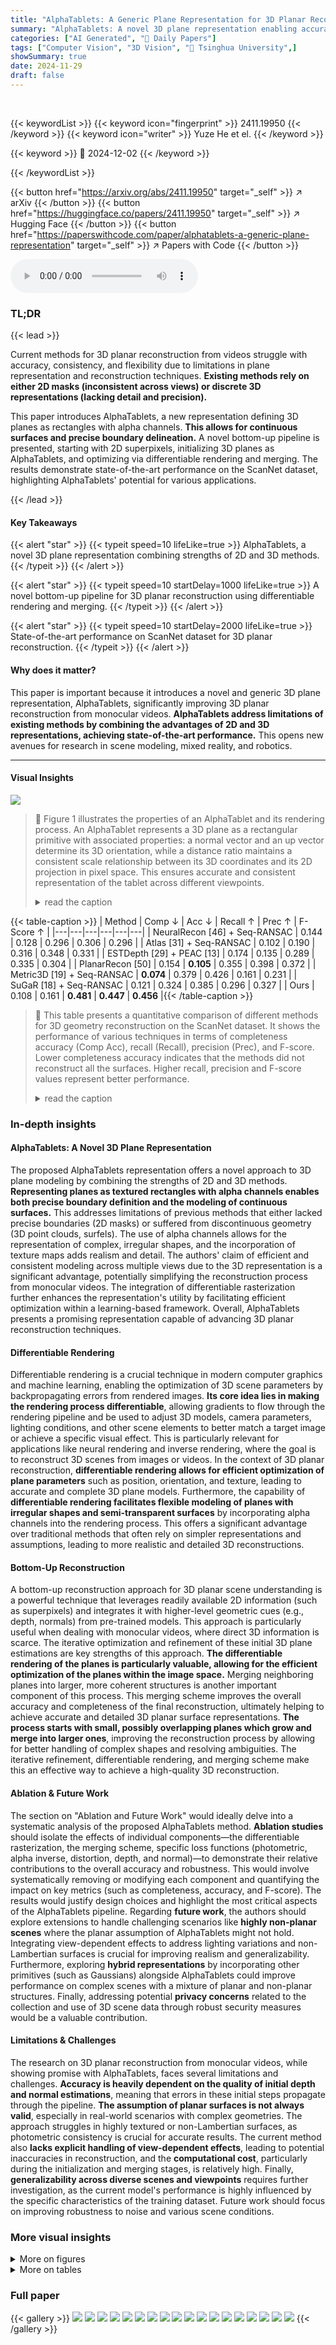 ```yaml
---
title: "AlphaTablets: A Generic Plane Representation for 3D Planar Reconstruction from Monocular Videos"
summary: "AlphaTablets: A novel 3D plane representation enabling accurate, consistent, and flexible 3D planar reconstruction from monocular videos, achieving state-of-the-art results."
categories: ["AI Generated", "🤗 Daily Papers"]
tags: ["Computer Vision", "3D Vision", "🏢 Tsinghua University",]
showSummary: true
date: 2024-11-29
draft: false
---
```


<br>

{{< keywordList >}}
{{< keyword icon="fingerprint" >}} 2411.19950 {{< /keyword >}}
{{< keyword icon="writer" >}} Yuze He et el. {{< /keyword >}}
 
{{< keyword >}} 🤗 2024-12-02 {{< /keyword >}}
 
{{< /keywordList >}}

{{< button href="https://arxiv.org/abs/2411.19950" target="_self" >}}
↗ arXiv
{{< /button >}}
{{< button href="https://huggingface.co/papers/2411.19950" target="_self" >}}
↗ Hugging Face
{{< /button >}}
{{< button href="https://paperswithcode.com/paper/alphatablets-a-generic-plane-representation" target="_self" >}}
↗ Papers with Code
{{< /button >}}



<audio controls>
    <source src="https://ai-paper-reviewer.com/2411.19950/podcast.wav" type="audio/wav">
    Your browser does not support the audio element.
</audio>


### TL;DR


{{< lead >}}

Current methods for 3D planar reconstruction from videos struggle with accuracy, consistency, and flexibility due to limitations in plane representation and reconstruction techniques.  **Existing methods rely on either 2D masks (inconsistent across views) or discrete 3D representations (lacking detail and precision).**



This paper introduces AlphaTablets, a new representation defining 3D planes as rectangles with alpha channels.  **This allows for continuous surfaces and precise boundary delineation.**  A novel bottom-up pipeline is presented, starting with 2D superpixels, initializing 3D planes as AlphaTablets, and optimizing via differentiable rendering and merging. The results demonstrate state-of-the-art performance on the ScanNet dataset, highlighting AlphaTablets' potential for various applications.

{{< /lead >}}


#### Key Takeaways

{{< alert "star" >}}
{{< typeit speed=10 lifeLike=true >}} AlphaTablets, a novel 3D plane representation combining strengths of 2D and 3D methods. {{< /typeit >}}
{{< /alert >}}

{{< alert "star" >}}
{{< typeit speed=10 startDelay=1000 lifeLike=true >}} A novel bottom-up pipeline for 3D planar reconstruction using differentiable rendering and merging. {{< /typeit >}}
{{< /alert >}}

{{< alert "star" >}}
{{< typeit speed=10 startDelay=2000 lifeLike=true >}} State-of-the-art performance on ScanNet dataset for 3D planar reconstruction. {{< /typeit >}}
{{< /alert >}}

#### Why does it matter?
This paper is important because it introduces a novel and generic 3D plane representation, AlphaTablets, significantly improving 3D planar reconstruction from monocular videos.  **AlphaTablets address limitations of existing methods by combining the advantages of 2D and 3D representations, achieving state-of-the-art performance.** This opens new avenues for research in scene modeling, mixed reality, and robotics.

------
#### Visual Insights



![](https://arxiv.org/html/2411.19950/x1.png)

> 🔼 Figure 1 illustrates the properties of an AlphaTablet and its rendering process.  An AlphaTablet represents a 3D plane as a rectangular primitive with associated properties: a normal vector and an up vector determine its 3D orientation, while a distance ratio maintains a consistent scale relationship between its 3D coordinates and its 2D projection in pixel space. This ensures accurate and consistent representation of the tablet across different viewpoints.
> <details>
> <summary>read the caption</summary>
> Figure 1: Illustration of tablet properties and rendering. Normal and up vector determines the rotation of a tablet in 3D space, while every tablet maintains a distance ratio between the coordinates of the 3D field and 2D-pixel space.
> </details>





{{< table-caption >}}
| Method | Comp ↓ | Acc ↓ | Recall ↑ | Prec ↑ | F-Score ↑ |
|---|---|---|---|---|---| 
| NeuralRecon [46] + Seq-RANSAC | 0.144 | 0.128 | 0.296 | 0.306 | 0.296 |
| Atlas [31] + Seq-RANSAC | 0.102 | 0.190 | 0.316 | 0.348 | 0.331 |
| ESTDepth [29] + PEAC [13] | 0.174 | 0.135 | 0.289 | 0.335 | 0.304 |
| PlanarRecon [50] | 0.154 | **0.105** | 0.355 | 0.398 | 0.372 |
| Metric3D [19] + Seq-RANSAC | **0.074** | 0.379 | 0.426 | 0.161 | 0.231 |
| SuGaR [18] + Seq-RANSAC | 0.121 | 0.324 | 0.385 | 0.296 | 0.327 |
| Ours | 0.108 | 0.161 | **0.481** | **0.447** | **0.456** |{{< /table-caption >}}

> 🔼 This table presents a quantitative comparison of different methods for 3D geometry reconstruction on the ScanNet dataset.  It shows the performance of various techniques in terms of completeness accuracy (Comp Acc), recall (Recall), precision (Prec), and F-score.  Lower completeness accuracy indicates that the methods did not reconstruct all the surfaces. Higher recall, precision and F-score values represent better performance.
> <details>
> <summary>read the caption</summary>
> Table 1: 3D geometry reconstruction results on ScanNet.
> </details>





### In-depth insights


#### AlphaTablets: A Novel 3D Plane Representation
The proposed AlphaTablets representation offers a novel approach to 3D plane modeling by combining the strengths of 2D and 3D methods.  **Representing planes as textured rectangles with alpha channels enables both precise boundary definition and the modeling of continuous surfaces.** This addresses limitations of previous methods that either lacked precise boundaries (2D masks) or suffered from discontinuous geometry (3D point clouds, surfels).  The use of alpha channels allows for the representation of complex, irregular shapes, and the incorporation of texture maps adds realism and detail. The authors' claim of efficient and consistent modeling across multiple views due to the 3D representation is a significant advantage, potentially simplifying the reconstruction process from monocular videos. The integration of differentiable rasterization further enhances the representation's utility by facilitating efficient optimization within a learning-based framework. Overall, AlphaTablets presents a promising representation capable of advancing 3D planar reconstruction techniques.

#### Differentiable Rendering
Differentiable rendering is a crucial technique in modern computer graphics and machine learning, enabling the optimization of 3D scene parameters by backpropagating errors from rendered images.  **Its core idea lies in making the rendering process differentiable**, allowing gradients to flow through the rendering pipeline and be used to adjust 3D models, camera parameters, lighting conditions, and other scene elements to better match a target image or achieve a specific visual effect. This is particularly relevant for applications like neural rendering and inverse rendering, where the goal is to reconstruct 3D scenes from images or videos.  In the context of 3D planar reconstruction, **differentiable rendering allows for efficient optimization of plane parameters** such as position, orientation, and texture, leading to accurate and complete 3D plane models.  Furthermore, the capability of **differentiable rendering facilitates flexible modeling of planes with irregular shapes and semi-transparent surfaces**  by incorporating alpha channels into the rendering process. This offers a significant advantage over traditional methods that often rely on simpler representations and assumptions, leading to more realistic and detailed 3D reconstructions.

#### Bottom-Up Reconstruction
A bottom-up reconstruction approach for 3D planar scene understanding is a powerful technique that leverages readily available 2D information (such as superpixels) and integrates it with higher-level geometric cues (e.g., depth, normals) from pre-trained models. This approach is particularly useful when dealing with monocular videos, where direct 3D information is scarce. The iterative optimization and refinement of these initial 3D plane estimations are key strengths of this approach. **The differentiable rendering of the planes is particularly valuable, allowing for the efficient optimization of the planes within the image space.** Merging neighboring planes into larger, more coherent structures is another important component of this process. This merging scheme improves the overall accuracy and completeness of the final reconstruction, ultimately helping to achieve accurate and detailed 3D planar surface representations.  **The process starts with small, possibly overlapping planes which grow and merge into larger ones**, improving the reconstruction process by allowing for better handling of complex shapes and resolving ambiguities. The iterative refinement, differentiable rendering, and merging scheme make this an effective way to achieve a high-quality 3D reconstruction.

#### Ablation & Future Work
The section on "Ablation and Future Work" would ideally delve into a systematic analysis of the proposed AlphaTablets method.  **Ablation studies** should isolate the effects of individual components—the differentiable rasterization, the merging scheme, specific loss functions (photometric, alpha inverse, distortion, depth, and normal)—to demonstrate their relative contributions to the overall accuracy and robustness.  This would involve systematically removing or modifying each component and quantifying the impact on key metrics (such as completeness, accuracy, and F-score).  The results would justify design choices and highlight the most critical aspects of the AlphaTablets pipeline.  Regarding **future work**,  the authors should explore extensions to handle challenging scenarios like **highly non-planar scenes** where the planar assumption of AlphaTablets might not hold.  Integrating view-dependent effects to address lighting variations and non-Lambertian surfaces is crucial for improving realism and generalizability.  Furthermore, exploring **hybrid representations** by incorporating other primitives (such as Gaussians) alongside AlphaTablets could improve performance on complex scenes with a mixture of planar and non-planar structures.  Finally, addressing potential **privacy concerns** related to the collection and use of 3D scene data through robust security measures would be a valuable contribution.

#### Limitations & Challenges
The research on 3D planar reconstruction from monocular videos, while showing promise with AlphaTablets, faces several limitations and challenges.  **Accuracy is heavily dependent on the quality of initial depth and normal estimations**, meaning that errors in these initial steps propagate through the pipeline.  **The assumption of planar surfaces is not always valid**, especially in real-world scenarios with complex geometries. The approach struggles in highly textured or non-Lambertian surfaces, as photometric consistency is crucial for accurate results. The current method also **lacks explicit handling of view-dependent effects**, leading to potential inaccuracies in reconstruction, and the **computational cost**, particularly during the initialization and merging stages, is relatively high.   Finally, **generalizability across diverse scenes and viewpoints** requires further investigation, as the current model's performance is highly influenced by the specific characteristics of the training dataset. Future work should focus on improving robustness to noise and various scene conditions.


### More visual insights

<details>
<summary>More on figures
</summary>


![](https://arxiv.org/html/2411.19950/x2.png)

> 🔼 This figure illustrates the pipeline for 3D planar reconstruction using AlphaTablets.  Starting with a monocular video, the process begins by initializing AlphaTablets using pre-trained models for superpixel segmentation, depth estimation, and surface normal estimation. These initial AlphaTablets are then iteratively refined. First, an optimization step adjusts their geometry and texture using photometric guidance (comparing rendered images to actual video frames). Second, a merging scheme combines neighboring AlphaTablets to create larger, more coherent planar structures. This iterative optimization and merging process continues until accurate and complete 3D planar reconstructions are achieved.
> <details>
> <summary>read the caption</summary>
> Figure 2: Pipeline of our proposed 3D planar reconstruction. Given a monocular video as input, we first initialize AlphaTablets using off-the-shelf superpixel, depth, and normal estimation models. The 3D AlphaTablets are then optimized through photometric guidance, followed by the merging scheme. This iterative process of optimization and merging refines the 3D AlphaTablets, resulting in accurate and complete 3D planar reconstruction.
> </details>



![](https://arxiv.org/html/2411.19950/x3.png)

> 🔼 This figure displays a qualitative comparison of 3D plane reconstruction results on the ScanNet dataset.  Several methods are shown: Metric3D + Seq-RANSAC, SuGaR + Seq-RANSAC, PlanarRecon, and the proposed 'Ours' method. For each method, the reconstructed 3D planes are visualized alongside an error map to highlight discrepancies from the ground truth.  The 'high' and 'low' labels refer to the error level, indicating the accuracy of the reconstruction.  The image is best viewed at a zoomed-in scale to better appreciate the details of the reconstruction and error maps.
> <details>
> <summary>read the caption</summary>
> Figure 3: Qualitative results on ScanNet. Error maps are included. Better viewed when zoomed in.
> </details>



![](https://arxiv.org/html/2411.19950/x4.png)

> 🔼 This figure shows qualitative results comparing the proposed AlphaTablets method to other state-of-the-art methods on two benchmark datasets: TUM-RGBD and Replica.  The visualizations showcase the reconstructed 3D planar surfaces.  This allows for a visual comparison of accuracy and completeness of plane reconstruction in different scene types and complexities. The results demonstrate the generalization capability of AlphaTablets across various datasets.
> <details>
> <summary>read the caption</summary>
> Figure 4: Qualitative results on TUM-RGBD and Replica datasets.
> </details>



![](https://arxiv.org/html/2411.19950/x5.png)

> 🔼 This figure shows examples of 3D scene editing using the AlphaTablets method.  The original scene is shown, followed by the results of editing using AlphaTablets. The editing examples include changing textures, colors, and applying various visual effects. This demonstrates the flexibility and precision of the AlphaTablets method for manipulating 3D scenes.
> <details>
> <summary>read the caption</summary>
> Figure 5: 3D scene editing examples of our method.
> </details>



![](https://arxiv.org/html/2411.19950/x6.png)

> 🔼 This figure shows a qualitative comparison of two different initialization methods for the SuGaR (Surface-Aligned Gaussian Splatting) algorithm used in 3D plane reconstruction.  It visually compares the results obtained using COLMAP initialization versus Metric3D initialization. The comparison highlights the impact of the chosen initialization method on the final quality and accuracy of the 3D plane reconstruction generated by the SuGaR method.
> <details>
> <summary>read the caption</summary>
> Figure 6: Qualitative Comparison of Initialization Methods for SuGaR.
> </details>



![](https://arxiv.org/html/2411.19950/x7.png)

> 🔼 Figure 7 demonstrates a crucial limitation in the ScanNet dataset's ground truth data for evaluating 3D planar reconstruction. The ground truth labels only cover a limited portion of the scene within the camera's view, neglecting significant portions of the scene.  The red regions in the figure highlight these areas not included in the ground truth data but present in the scene, showcasing the dataset's insufficient coverage of 3D planes.  These discrepancies reduce the accuracy of the quantitative evaluation metrics, but do not reflect a shortcoming of the 3D plane reconstruction itself, as the model is still accurately reconstructing areas outside the ground truth scope.
> <details>
> <summary>read the caption</summary>
> Figure 7: Demonstration of Insufficient Coverage of 3D Ground-Truth Labels: The 3D ground truth labels only partially cover the range within the camera’s view. Most of the red regions in the figure highlight this issue. While these uncovered areas reduce accuracy, they should not be considered a negative outcome.
> </details>



![](https://arxiv.org/html/2411.19950/extracted/6031766/figures/images/wildmore.png)

> 🔼 This figure shows a graph illustrating the evolution of the number of AlphaTablets during the training process. It starts with a large number of tablets in the initialization stage, which gradually decreases as the tablets merge during optimization.  The x-axis represents the training stage, and the y-axis represents the number of tablets on a logarithmic scale. The graph shows how the number of tablets decreases over several training stages, finally converging to a smaller number of larger, more coherent tablets representing the final 3D planar reconstruction.
> <details>
> <summary>read the caption</summary>
> Figure 8: Visualization of Tablet Count Evolution.
> </details>



</details>




<details>
<summary>More on tables
</summary>


{{< table-caption >}}
| Method | VOI ↓ | RI ↑ | SC ↑ |
|---|---|---|---|
| NeuralRecon [46] + Seq-RANSAC | 8.087 | 0.828 | 0.066 |
| Atlas [31] + Seq-RANSAC | 8.485 | 0.838 | 0.057 |
| ESTDepth [29] + PEAC [13] | 4.470 | 0.877 | 0.163 |
| PlanarRecon [50] | 3.622 | 0.897 | 0.248 |
| Metric3D [19] + Seq-RANSAC | 4.648 | 0.862 | 0.209 |
| SuGaR [18] + Seq-RANSAC | 5.558 | 0.775 | 0.082 |
| Ours | **3.468** | **0.928** | **0.273** |{{< /table-caption >}}
> 🔼 This table presents a quantitative comparison of different methods for 3D plane segmentation on the ScanNet dataset.  It shows the performance of various approaches in terms of three metrics: Variation of Information (VOI), Rand Index (RI), and Segmentation Covering (SC). Lower VOI indicates better segmentation quality, while higher RI and SC values represent better agreement with the ground truth. The table allows for a direct comparison of the proposed method's performance against several baselines.
> <details>
> <summary>read the caption</summary>
> Table 2: 3D plane segmentation results on ScanNet.
> </details>

{{< table-caption >}}
| TUM Dataset | TUM Dataset | Replica Dataset | Replica Dataset |
|---|---|---|---|
| ![Refer to caption](https://arxiv.org/html/2411.19950/figures/images/snapshot01.png) | ![Refer to caption](https://arxiv.org/html/2411.19950/figures/images/tum02.png) | ![Refer to caption](https://arxiv.org/html/2411.19950/figures/images/snapshot04.png) | ![Refer to caption](https://arxiv.org/html/2411.19950/figures/images/snapshot06.png) |{{< /table-caption >}}
> 🔼 This table presents the results of ablation studies conducted to evaluate the impact of different components on the overall performance of the proposed 3D planar reconstruction method.  The ablation studies systematically remove or modify individual components, such as loss functions (photometric loss, alpha inverse loss, tablet distortion loss, normal loss, and depth loss) and processing steps (anti-aliasing and tablet merging), to assess their individual contributions to the final accuracy of plane detection and reconstruction.  The metrics used to evaluate performance are F-score, Variation of Information (VOI), Rand Index (RI), and Segmentation Covering (SC). AlphaInv in the caption refers to alpha inverse loss.
> <details>
> <summary>read the caption</summary>
> Table 3: Ablation studies. AlphaInv denotes the alpha inverse loss.
> </details>

{{< table-caption >}}
| Method | F-score ↑ | VOI ↓ | RI ↑ | SC ↑ |
|---|---|---|---|---|
| Only Photometric and _AlphaInv_ loss | 0.240 | 4.096 | 0.936 | 0.191 |
| + Tablet Distortion loss | 0.271 | 3.741 | 0.937 | 0.253 |
| + Normal loss | 0.425 | 3.490 | **0.944** | 0.263 |
| + Depth loss | **0.456** | **3.466** | **0.944** | **0.284** |
| w/o tablet anti-aliasing | 0.415 | 3.545 | 0.937 | 0.280 |
| w/o tablet merge | 0.188 | 6.991 | 0.939 | 0.098 |
| Full | **0.456** | **3.466** | **0.944** | **0.284** |{{< /table-caption >}}
> 🔼 This table presents the ablation study results on the impact of different initial merge strategies on the overall performance of the 3D planar reconstruction pipeline. It compares the F-score, Variation of Information (VOI), Rand Index (RI), and Segmentation Covering (SC) metrics across four different scenarios: 1) without any initial merging, 2) with only in-training merging, 3) with only initial merging, and 4) using all merging schemes.  The results show the effect of the initial merging step on the accuracy and efficiency of 3D plane reconstruction.
> <details>
> <summary>read the caption</summary>
> Table 4: Ablation studies on initial merge.
> </details>

{{< table-caption >}}
| Original Scene | 3D Coherent Scene Editings |
|---|---|---|---|---|---| 
| [https://arxiv.org/html/2411.19950/1_0000.png](https://arxiv.org/html/2411.19950/1_0000.png) | [https://arxiv.org/html/2411.19950/1_0001.png](https://arxiv.org/html/2411.19950/1_0001.png) | [https://arxiv.org/html/2411.19950/1_0002.png](https://arxiv.org/html/2411.19950/1_0002.png) | [https://arxiv.org/html/2411.19950/1_0003.png](https://arxiv.org/html/2411.19950/1_0003.png) | [https://arxiv.org/html/2411.19950/1_0004.png](https://arxiv.org/html/2411.19950/1_0004.png) | [https://arxiv.org/html/2411.19950/1_0005.png](https://arxiv.org/html/2411.19950/1_0005.png) |
| [https://arxiv.org/html/2411.19950/2_0000.png](https://arxiv.org/html/2411.19950/2_0000.png) | [https://arxiv.org/html/2411.19950/2_0001.png](https://arxiv.org/html/2411.19950/2_0001.png) | [https://arxiv.org/html/2411.19950/2_0002.png](https://arxiv.org/html/2411.19950/2_0002.png) | [https://arxiv.org/html/2411.19950/2_0003.png](https://arxiv.org/html/2411.19950/2_0003.png) | [https://arxiv.org/html/2411.19950/2_0004.png](https://arxiv.org/html/2411.19950/2_0004.png) | [https://arxiv.org/html/2411.19950/2_0005.png](https://arxiv.org/html/2411.19950/2_0005.png) |{{< /table-caption >}}
> 🔼 This table presents the ablation study results comparing the performance of the SuGaR method using different initialization strategies.  Specifically, it shows the impact of using COLMAP initialization versus Metric3D initialization on the final F-score, Variation of Information (VOI), Rand Index (RI), and Segmentation Covering (SC) metrics.  This helps to understand how the choice of initialization method influences the overall accuracy and quality of the 3D plane reconstruction.
> <details>
> <summary>read the caption</summary>
> Table 5: Ablation studies on different initialization of SuGaR.
> </details>

{{< table-caption >}}
| Method | F-score ↑ | VOI ↓ | RI ↑ | SC ↑ |
|---|---|---|---|---|
| w/o in-training merge and init merge | 0.188 | 6.991 | 0.939 | 0.098 |
| w/o in-training merge | 0.438 | 5.171 | 0.941 | 0.138 |
| w/o init merge | 0.454 | 3.754 | **0.944** | 0.273 |
| w/ all merge schemes | **0.456** | **3.466** | **0.944** | **0.284** |{{< /table-caption >}}
> 🔼 This table details the time taken for each stage of the 3D planar reconstruction pipeline processing a single scene.  It breaks down the time spent on initialization (setting up texture and geometry), rendering (creating pseudo-meshes, rasterizing, compositing), loss calculation (computing various loss values), training (backpropagation), and merging (combining AlphaTablets).  This provides insight into the computational cost of each step in the pipeline.
> <details>
> <summary>read the caption</summary>
> Table 6: Breakdown of the time budget of a single scene.
> </details>

</details>




### Full paper

{{< gallery >}}
<img src="https://ai-paper-reviewer.com/2411.19950/1.png" class="grid-w50 md:grid-w33 xl:grid-w25" />
<img src="https://ai-paper-reviewer.com/2411.19950/2.png" class="grid-w50 md:grid-w33 xl:grid-w25" />
<img src="https://ai-paper-reviewer.com/2411.19950/3.png" class="grid-w50 md:grid-w33 xl:grid-w25" />
<img src="https://ai-paper-reviewer.com/2411.19950/4.png" class="grid-w50 md:grid-w33 xl:grid-w25" />
<img src="https://ai-paper-reviewer.com/2411.19950/5.png" class="grid-w50 md:grid-w33 xl:grid-w25" />
<img src="https://ai-paper-reviewer.com/2411.19950/6.png" class="grid-w50 md:grid-w33 xl:grid-w25" />
<img src="https://ai-paper-reviewer.com/2411.19950/7.png" class="grid-w50 md:grid-w33 xl:grid-w25" />
<img src="https://ai-paper-reviewer.com/2411.19950/8.png" class="grid-w50 md:grid-w33 xl:grid-w25" />
<img src="https://ai-paper-reviewer.com/2411.19950/9.png" class="grid-w50 md:grid-w33 xl:grid-w25" />
<img src="https://ai-paper-reviewer.com/2411.19950/10.png" class="grid-w50 md:grid-w33 xl:grid-w25" />
<img src="https://ai-paper-reviewer.com/2411.19950/11.png" class="grid-w50 md:grid-w33 xl:grid-w25" />
<img src="https://ai-paper-reviewer.com/2411.19950/12.png" class="grid-w50 md:grid-w33 xl:grid-w25" />
<img src="https://ai-paper-reviewer.com/2411.19950/13.png" class="grid-w50 md:grid-w33 xl:grid-w25" />
<img src="https://ai-paper-reviewer.com/2411.19950/14.png" class="grid-w50 md:grid-w33 xl:grid-w25" />
<img src="https://ai-paper-reviewer.com/2411.19950/15.png" class="grid-w50 md:grid-w33 xl:grid-w25" />
<img src="https://ai-paper-reviewer.com/2411.19950/16.png" class="grid-w50 md:grid-w33 xl:grid-w25" />
<img src="https://ai-paper-reviewer.com/2411.19950/17.png" class="grid-w50 md:grid-w33 xl:grid-w25" />
<img src="https://ai-paper-reviewer.com/2411.19950/18.png" class="grid-w50 md:grid-w33 xl:grid-w25" />
{{< /gallery >}}